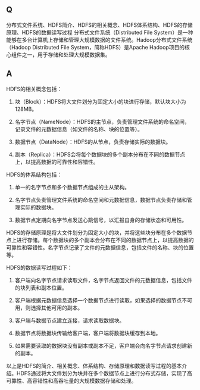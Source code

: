 ## Q
分布式文件系统、HDFS简介、HDFS的相关概念、HDFS体系结构、HDFS的存储原理、HDFS的数据读写过程 
分布式文件系统（Distributed File System）是一种能够在多台计算机上存储和管理大规模数据的文件系统。Hadoop分布式文件系统（Hadoop Distributed File System，简称HDFS）是Apache Hadoop项目的核心组件之一，用于存储和处理大规模数据集。
## A
HDFS的相关概念包括：

1. 块（Block）：HDFS将大文件划分为固定大小的块进行存储，默认块大小为128MB。

2. 名字节点（NameNode）：HDFS的主节点，负责管理文件系统的命名空间，记录文件的元数据信息（如文件的名称、块的位置等）。

3. 数据节点（DataNode）：HDFS的从节点，负责存储实际的数据块。

4. 副本（Replica）：HDFS会将每个数据块的多个副本分布在不同的数据节点上，以提高数据的可靠性和容错性。

HDFS的体系结构包括：

1. 单一的名字节点和多个数据节点组成的主从架构。

2. 名字节点负责管理文件系统的命名空间和元数据信息，数据节点负责存储和管理实际的数据块。

3. 数据节点定期向名字节点发送心跳信号，以汇报自身的存储状态和可用性。

HDFS的存储原理是将大文件划分为固定大小的块，并将这些块分布在多个数据节点上进行存储。每个数据块的多个副本会分布在不同的数据节点上，以提高数据的可靠性和容错性。名字节点记录了文件的元数据信息，包括文件的名称、块的位置等。

HDFS的数据读写过程如下：

1. 客户端向名字节点请求读取文件，名字节点返回文件的元数据信息，包括文件的块列表和副本位置。

2. 客户端根据元数据信息选择一个数据节点进行读取，如果选择的数据节点不可用，则选择其他可用的副本。

3. 客户端与数据节点建立连接，请求读取数据块。

4. 数据节点将数据块传输给客户端，客户端将数据块缓存到本地。

5. 如果需要读取的数据块没有副本或副本不足，客户端会向名字节点请求创建新的副本。

以上是HDFS的简介、相关概念、体系结构、存储原理和数据读写过程的基本介绍。HDFS通过将大文件划分为块并在多个数据节点上进行分布式存储，实现了高可靠性、高容错性和高吞吐量的大规模数据存储和处理。